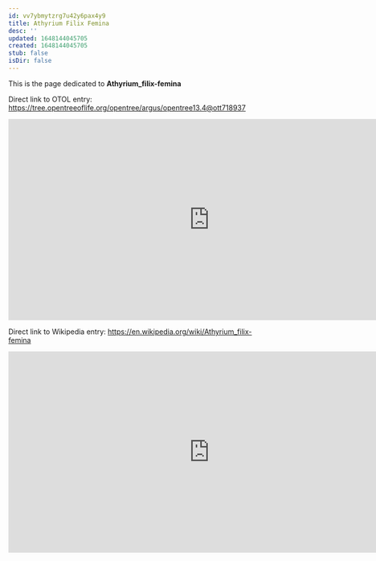 ```yaml
---
id: vv7ybmytzrg7u42y6pax4y9
title: Athyrium Filix Femina
desc: ''
updated: 1648144045705
created: 1648144045705
stub: false
isDir: false
---
```

This is the page dedicated to **Athyrium_filix-femina**


Direct link to OTOL entry: https://tree.opentreeoflife.org/opentree/argus/opentree13.4@ott718937



<html>
    <body>
    <iframe src="https://tree.opentreeoflife.org/opentree/argus/opentree13.4@ott718937"
    width="800" height="400" frameborder="0" allowfullscreen> </iframe>
    </body>
</html>
    


Direct link to Wikipedia entry: https://en.wikipedia.org/wiki/Athyrium_filix-femina



<html>
    <body>
    <iframe src="https://en.wikipedia.org/wiki/Athyrium_filix-femina"
    width="800" height="400" frameborder="0" allowfullscreen> </iframe>
    </body>
</html>
    
